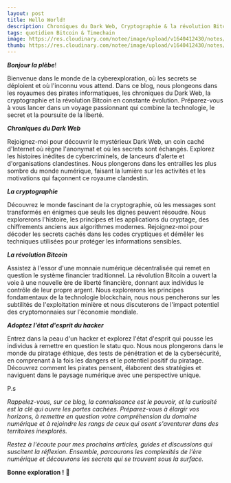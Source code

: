 ```yaml
---
layout: post
title: Hello World!
description: Chroniques du Dark Web, Cryptographie & la révolution Bitcoin.
tags: quotidien Bitcoin & Timechain
image: https://res.cloudinary.com/notee/image/upload/v1640412430/notes/hello-world.jpg
thumb: https://res.cloudinary.com/notee/image/upload/v1640412430/notes/hello-world.webp
---
```


_**Bonjour la plèbe**_!

Bienvenue dans le monde de la cyberexploration, où les secrets se déploient et où l'inconnu vous attend. Dans ce blog, nous plongeons dans les royaumes des pirates informatiques, les chroniques du Dark Web, la cryptographie et la révolution Bitcoin en constante évolution. Préparez-vous à vous lancer dans un voyage passionnant qui combine la technologie, le secret et la poursuite de la liberté.

_**Chroniques du Dark Web**_

Rejoignez-moi pour découvrir le mystérieux Dark Web, un coin caché d'Internet où règne l'anonymat et où les secrets sont échangés. Explorez les histoires inédites de cybercriminels, de lanceurs d'alerte et d'organisations clandestines. Nous plongerons dans les entrailles les plus sombre du monde numérique, faisant la lumière sur les activités et les motivations qui façonnent ce royaume clandestin.

_**La cryptographie**_

Découvrez le monde fascinant de la cryptographie, où les messages sont transformés en énigmes que seuls les dignes peuvent résoudre. Nous explorerons l'histoire, les principes et les applications du cryptage, des chiffrements anciens aux algorithmes modernes. Rejoignez-moi pour décoder les secrets cachés dans les codes cryptiques et démêler les techniques utilisées pour protéger les informations sensibles.

_**La révolution Bitcoin**_

Assistez à l'essor d'une monnaie numérique décentralisée qui remet en question le système financier traditionnel. La révolution Bitcoin a ouvert la voie à une nouvelle ère de liberté financière, donnant aux individus le contrôle de leur propre argent. Nous explorerons les principes fondamentaux de la technologie blockchain, nous nous pencherons sur les subtilités de l'exploitation minière et nous discuterons de l'impact potentiel des cryptomonnaies sur l'économie mondiale.

_**Adoptez l'état d'esprit du hacker**_

Entrez dans la peau d'un hacker et explorez l'état d'esprit qui pousse les individus à remettre en question le statu quo. Nous nous plongerons dans le monde du piratage éthique, des tests de pénétration et de la cybersécurité, en comprenant à la fois les dangers et le potentiel positif du piratage. Découvrez comment les pirates pensent, élaborent des stratégies et naviguent dans le paysage numérique avec une perspective unique.

P.s 

*Rappelez-vous, sur ce blog, la connaissance est le pouvoir, et la curiosité est la clé qui ouvre les portes cachées. Préparez-vous à élargir vos horizons, à remettre en question votre compréhension du domaine numérique et à rejoindre les rangs de ceux qui osent s'aventurer dans des territoires inexplorés.*

*Restez à l'écoute pour mes prochains articles, guides et discussions qui suscitent la réflexion. Ensemble, parcourons les complexités de l'ère numérique et découvrons les secrets qui se trouvent sous la surface.*

**Bonne exploration !** 🫡
